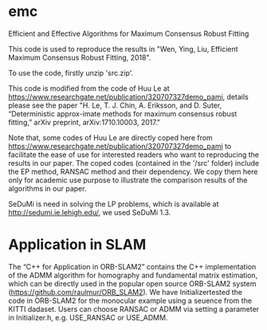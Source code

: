 # emc
Efficient and Effective Algorithms for Maximum Consensus Robust Fitting

This code is used to reproduce the results in "Wen, Ying, Liu, Efficient Maximum Consensus Robust Fitting, 2018". 

To use the code, firstly unzip 'src.zip'.

This code is modified from the code of Huu Le at https://www.researchgate.net/publication/320707327demo_pami, details please see the paper "H. Le, T. J. Chin, A. Eriksson, and D. Suter, “Deterministic approx-imate methods for maximum consensus robust fitting,” arXiv preprint, arXiv:1710.10003, 2017."

Note that, some codes of Huu Le are directly coped here from https://www.researchgate.net/publication/320707327demo_pami to facilitate the ease of use for interested readers who want to reproducing the results in our paper. The coped codes (contained in the '/src' folder) include the EP method, RANSAC method and their dependency. We copy them here only for academic use purpose to illustrate the comparison results of the algorithms in our paper.

SeDuMi is need in solving the LP problems, which is available at http://sedumi.ie.lehigh.edu/, we used SeDuMi 1.3.

# Application in SLAM
The “C++ for Application in ORB-SLAM2” contains the C++ implementation of the ADMM algorithm for homography and fundamental matrix estimation, which can be directly used in the popular open source ORB-SLAM2 system (https://github.com/raulmur/ORB_SLAM2). We have Initializertested the code in ORB-SLAM2 for the monocular example using a seuence from the KITTI dadaset.
Users can choose RANSAC or ADMM via setting a parameter in Initializer.h, e.g. USE_RANSAC or USE_ADMM.
